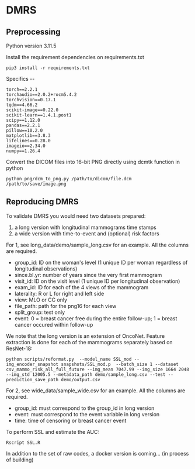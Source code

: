 # DMRS

## Preprocessing
Python version 3.11.5

Install the requirement dependencies on requirements.txt
```
pip3 install -r requirements.txt
```
Specifics --
```
torch==2.2.1
torchaudio==2.0.2+rocm5.4.2
torchvision==0.17.1
tqdm==4.66.2
scikit-image==0.22.0
scikit-learn==1.4.1.post1
scipy==1.12.0
pandas==2.2.1
pillow==10.2.0
matplotlib==3.8.3
lifelines==0.28.0
imageio==2.34.0
numpy==1.26.4
```

Convert the DICOM files into 16-bit PNG directly using dcmtk function in python
```
python png/dcm_to_png.py /path/to/dicom/file.dcm /path/to/save/image.png
```

## Reproducing DMRS 
To validate DMRS you would need two datasets prepared:
 1. a long version with longitudinal mammograms time stamps
 2. a wide version with time-to-event and (optional) risk factors

For 1, see long_data/demo/sample_long.csv for an example. All the columns are required.
 * group_id: ID on the woman's level (1 unique ID per woman regardless of longitudinal observations)
 * since.bl.yr: number of years since the very first mammogram
 * visit_id: ID on the visit level (1 unique ID per longitudinal observation)
 * exam_id: ID for each of the 4 views of the mammogram
 * laterality: R or L for right and left side
 * view: MLO or CC only
 * file_path: path for the png16 for each view
 * split_group: test only
 * event: 0 = breast cancer free during the entire follow-up; 1 = breast cancer occured within follow-up

We note that the long version is an extension of OncoNet. 
Feature extraction is done for each of the mammograms separately based on ResNet-18:
```
python scripts/reformat.py  --model_name SSL_mod --img_encoder_snapshot snapshots/SSL_mod.p  --batch_size 1 --dataset csv_mammo_risk_all_full_future --img_mean 7047.99 --img_size 1664 2048 --img_std 12005.5 --metadata_path demo/sample_long.csv --test --prediction_save_path demo/output.csv
```

For 2, see wide_data/sample_wide.csv for an example. All the columns are required.
 * group_id: must correspond to the group_id in long version
 * event: must correspond to the event variable in long version
 * time: time of censoring or breast cancer event

To perform SSL and estimate the AUC:
```
Rscript SSL.R
```

In addition to the set of raw codes, a docker version is coming... (in process of building)


<!-- [1] A deep learning mammography-based model for improved breast cancer risk prediction. Radiology 292.1 (2019): 60-66. -->



